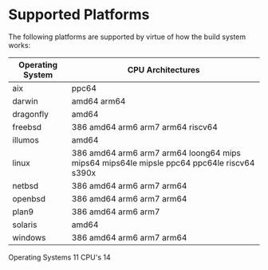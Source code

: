 # Supported Platforms

The following platforms are supported by virtue of how the build system works:

| Operating System | CPU Architectures |
| ---------------- | ----------------- |
| aix | ppc64 |
| darwin | amd64 arm64 |
| dragonfly | amd64 |
| freebsd | 386 amd64 arm6 arm7 arm64 riscv64 |
| illumos | amd64 |
| linux | 386 amd64 arm6 arm7 arm64 loong64 mips mips64 mips64le mipsle ppc64 ppc64le riscv64 s390x |
| netbsd | 386 amd64 arm6 arm7 arm64 |
| openbsd | 386 amd64 arm6 arm7 arm64 |
| plan9 | 386 amd64 arm6 arm7 |
| solaris | amd64 |
| windows | 386 amd64 arm6 arm7 arm64 |

Operating Systems 11 CPU's 14
